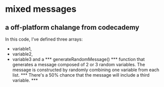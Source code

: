 # mixed messages
## a off-platform chalange from codecademy
In this code, I've defined three arrays: 
* variable1, 
* variable2, 
* variable3 
and a *** generateRandomMessage() *** function that generates a message composed of 2 or 3 random variables. 
The message is constructed by randomly combining one variable from each list. *** There's a 50% chance that the message will include a third variable. ***